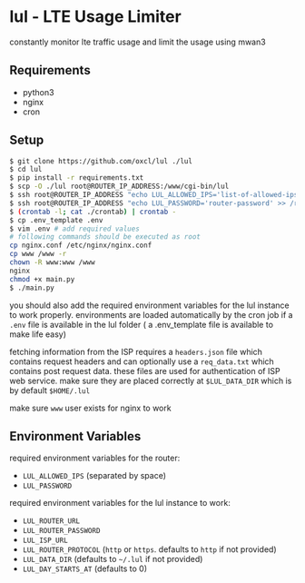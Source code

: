 # lul - LTE Usage Limiter
constantly monitor lte traffic usage and limit the usage using mwan3

## Requirements
- python3
- nginx
- cron

## Setup
```bash
$ git clone https://github.com/oxcl/lul ./lul
$ cd lul
$ pip install -r requirements.txt
$ scp -O ./lul root@ROUTER_IP_ADDRESS:/www/cgi-bin/lul
$ ssh root@ROUTER_IP_ADDRESS "echo LUL_ALLOWED_IPS='list-of-allowed-ips' >> /root/lul.env"
$ ssh root@ROUTER_IP_ADDRESS "echo LUL_PASSWORD='router-password' >> /root/lul.env"
$ (crontab -l; cat ./crontab) | crontab -
$ cp .env_template .env
$ vim .env # add required values
# following commands should be executed as root
cp nginx.conf /etc/nginx/nginx.conf
cp www /www -r
chown -R www:www /www
nginx
chmod +x main.py
$ ./main.py
```
you should also add the required environment variables for the lul instance to work properly.
environments are loaded automatically by the cron job if a `.env` file is available in the lul folder ( a .env_template file is available to make life easy)

fetching information from the ISP requires a `headers.json` file which contains request headers and can optionally use a `req_data.txt` which contains post request data. these files are used for authentication of ISP web service. make sure they are placed correctly at `$LUL_DATA_DIR` which is by default `$HOME/.lul`

make sure `www` user exists for nginx to work

## Environment Variables
required environment variables for the router:
- `LUL_ALLOWED_IPS` (separated by space)
- `LUL_PASSWORD`

required environment variables for the lul instance to work:
- `LUL_ROUTER_URL`
- `LUL_ROUTER_PASSWORD`
- `LUL_ISP_URL`
- `LUL_ROUTER_PROTOCOL` (`http` or `https`. defaults to `http` if not provided)
- `LUL_DATA_DIR` (defaults to `~/.lul` if not provided)
- `LUL_DAY_STARTS_AT` (defaults to 0)